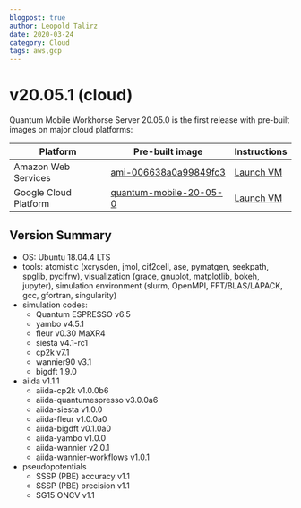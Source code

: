 ```yaml
---
blogpost: true
author: Leopold Talirz
date: 2020-03-24
category: Cloud
tags: aws,gcp
---
```


# v20.05.1 (cloud)

Quantum Mobile Workhorse Server 20.05.0 is the  first release with pre-built images on major cloud platforms:

| Platform | Pre-built image | Instructions |
| --- | --- | --- |
| Amazon Web Services | [ami-006638a0a99849fc3](https://eu-west-1.console.aws.amazon.com/ec2/v2/home#Images:visibility=public-images;search=006638a0a99849fc3) | [Launch VM](launch/aws) |
| Google Cloud Platform | [quantum-mobile-20-05-0](https://console.cloud.google.com/compute/imagesDetail/projects/marvel-nccr/global/images/quantum-mobile-20-05-0) | [Launch VM](launch/gcp) |

## Version Summary

 * OS: Ubuntu 18.04.4 LTS
 * tools: atomistic (xcrysden, jmol, cif2cell, ase, pymatgen, seekpath, spglib, pycifrw), visualization (grace, gnuplot, matplotlib, bokeh, jupyter), simulation environment (slurm, OpenMPI, FFT/BLAS/LAPACK, gcc, gfortran, singularity)
 * simulation codes:
   * Quantum ESPRESSO v6.5
   * yambo v4.5.1
   * fleur v0.30 MaXR4
   * siesta v4.1-rc1
   * cp2k v7.1
   * wannier90 v3.1
   * bigdft 1.9.0
 * aiida v1.1.1
   * aiida-cp2k v1.0.0b6
   * aiida-quantumespresso v3.0.0a6
   * aiida-siesta v1.0.0
   * aiida-fleur v1.0.0a0
   * aiida-bigdft v0.1.0a0
   * aiida-yambo v1.0.0
   * aiida-wannier v2.0.1
   * aiida-wannier-workflows v1.0.1
 * pseudopotentials
   * SSSP (PBE) accuracy v1.1
   * SSSP (PBE) precision v1.1
   * SG15 ONCV v1.1